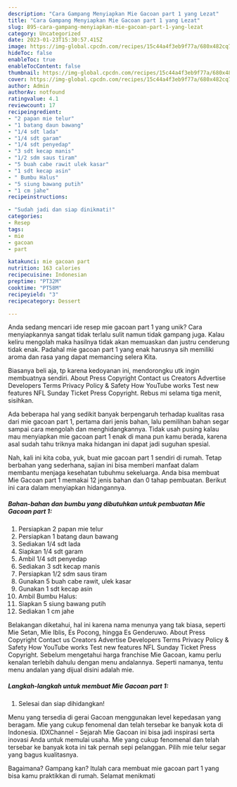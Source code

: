 ```yaml
---
description: "Cara Gampang Menyiapkan Mie Gacoan part 1 yang Lezat"
title: "Cara Gampang Menyiapkan Mie Gacoan part 1 yang Lezat"
slug: 895-cara-gampang-menyiapkan-mie-gacoan-part-1-yang-lezat
category: Uncategorized
date: 2023-01-23T15:30:57.415Z
image: https://img-global.cpcdn.com/recipes/15c44a4f3eb9f77a/680x482cq70/mie-gacoan-part-1-foto-resep-utama.jpg
hideToc: false
enableToc: true
enableTocContent: false
thumbnail: https://img-global.cpcdn.com/recipes/15c44a4f3eb9f77a/680x482cq70/mie-gacoan-part-1-foto-resep-utama.jpg
cover: https://img-global.cpcdn.com/recipes/15c44a4f3eb9f77a/680x482cq70/mie-gacoan-part-1-foto-resep-utama.jpg
author: Admin
authorAv: notfound
ratingvalue: 4.1
reviewcount: 17
recipeingredient:
- "2 papan mie telur"
- "1 batang daun bawang"
- "1/4 sdt lada"
- "1/4 sdt garam"
- "1/4 sdt penyedap"
- "3 sdt kecap manis"
- "1/2 sdm saus tiram"
- "5 buah cabe rawit ulek kasar"
- "1 sdt kecap asin"
- " Bumbu Halus"
- "5 siung bawang putih"
- "1 cm jahe"
recipeinstructions:

- "Sudah jadi dan siap dinikmati!"
categories:
- Resep
tags:
- mie
- gacoan
- part

katakunci: mie gacoan part 
nutrition: 163 calories
recipecuisine: Indonesian
preptime: "PT32M"
cooktime: "PT58M"
recipeyield: "3"
recipecategory: Dessert

---
```





Anda sedang mencari ide resep mie gacoan part 1 yang unik? Cara menyiapkannya sangat tidak terlalu sulit namun tidak gampang juga. Kalau keliru mengolah maka hasilnya tidak akan memuaskan dan justru cenderung tidak enak. Padahal mie gacoan part 1 yang enak harusnya sih memiliki aroma dan rasa yang dapat memancing selera Kita.





Biasanya beli aja, tp karena kedoyanan ini, mendorongku utk ingin membuatnya sendiri. About Press Copyright Contact us Creators Advertise Developers Terms Privacy Policy &amp; Safety How YouTube works Test new features NFL Sunday Ticket Press Copyright. Rebus mi selama tiga menit, sisihkan.

Ada beberapa hal yang sedikit banyak berpengaruh terhadap kualitas rasa dari mie gacoan part 1, pertama dari jenis bahan, lalu pemilihan bahan segar sampai cara mengolah dan menghidangkannya. Tidak usah pusing kalau mau menyiapkan mie gacoan part 1 enak di mana pun kamu berada, karena asal sudah tahu triknya maka hidangan ini dapat jadi suguhan spesial.






Nah, kali ini kita coba, yuk, buat mie gacoan part 1 sendiri di rumah. Tetap berbahan yang sederhana, sajian ini bisa memberi manfaat dalam membantu menjaga kesehatan tubuhmu sekeluarga. Anda bisa membuat Mie Gacoan part 1 memakai 12 jenis bahan dan 0 tahap pembuatan. Berikut ini cara dalam menyiapkan hidangannya.

<!--inarticleads1-->

##### Bahan-bahan dan bumbu yang dibutuhkan untuk pembuatan Mie Gacoan part 1:

1. Persiapkan 2 papan mie telur
1. Persiapkan 1 batang daun bawang
1. Sediakan 1/4 sdt lada
1. Siapkan 1/4 sdt garam
1. Ambil 1/4 sdt penyedap
1. Sediakan 3 sdt kecap manis
1. Persiapkan 1/2 sdm saus tiram
1. Gunakan 5 buah cabe rawit, ulek kasar
1. Gunakan 1 sdt kecap asin
1. Ambil  Bumbu Halus:
1. Siapkan 5 siung bawang putih
1. Sediakan 1 cm jahe


Belakangan diketahui, hal ini karena nama menunya yang tak biasa, seperti Mie Setan, Mie Iblis, Es Pocong, hingga Es Genderuwo. About Press Copyright Contact us Creators Advertise Developers Terms Privacy Policy &amp; Safety How YouTube works Test new features NFL Sunday Ticket Press Copyright. Sebelum mengetahui harga franchise Mie Gacoan, kamu perlu kenalan terlebih dahulu dengan menu andalannya. Seperti namanya, tentu menu andalan yang dijual disini adalah mie. 

<!--inarticleads2-->

##### Langkah-langkah untuk membuat Mie Gacoan part 1:


1. Selesai dan siap dihidangkan!

Menu yang tersedia di gerai Gacoan menggunakan level kepedasan yang beragam. Mie yang cukup fenomenal dan telah tersebar ke banyak kota di Indonesia. IDXChannel - Sejarah Mie Gacoan ini bisa jadi inspirasi serta inovasi Anda untuk memulai usaha. Mie yang cukup fenomenal dan telah tersebar ke banyak kota ini tak pernah sepi pelanggan. Pilih mie telur segar yang bagus kualitasnya. 

Bagaimana? Gampang kan? Itulah cara membuat mie gacoan part 1 yang bisa kamu praktikkan di rumah. Selamat menikmati
